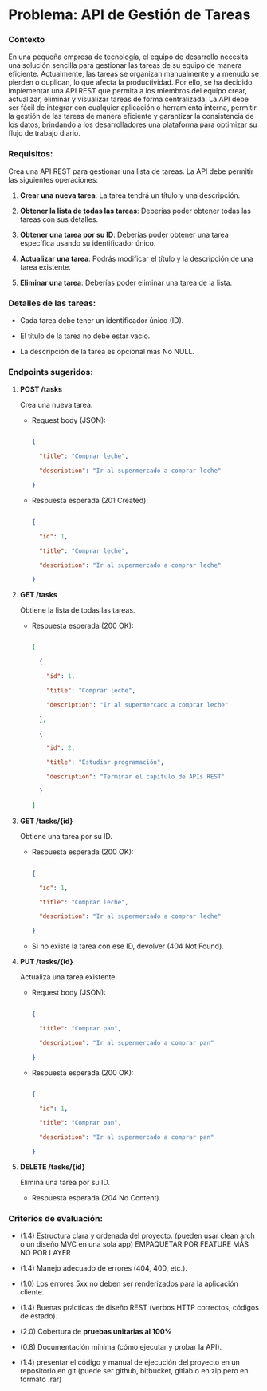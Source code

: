 # Problema: API de Gestión de Tareas

### Contexto

En una pequeña empresa de tecnología, el equipo de desarrollo necesita una solución sencilla para gestionar las tareas
de su equipo de manera eficiente. Actualmente, las tareas se organizan manualmente y a menudo se pierden o duplican, lo
que afecta la productividad. Por ello, se ha decidido implementar una API REST que permita a los miembros del equipo
crear, actualizar, eliminar y visualizar tareas de forma centralizada. La API debe ser fácil de integrar con cualquier
aplicación o herramienta interna, permitir la gestión de las tareas de manera eficiente y garantizar la consistencia de
los datos, brindando a los desarrolladores una plataforma para optimizar su flujo de trabajo diario.

### Requisitos:

Crea una API REST para gestionar una lista de tareas. La API debe permitir las siguientes operaciones:

1. **Crear una nueva tarea**: La tarea tendrá un título y una descripción.

2. **Obtener la lista de todas las tareas**: Deberías poder obtener todas las tareas con sus detalles.

3. **Obtener una tarea por su ID**: Deberías poder obtener una tarea específica usando su identificador único.

4. **Actualizar una tarea**: Podrás modificar el título y la descripción de una tarea existente.

5. **Eliminar una tarea**: Deberías poder eliminar una tarea de la lista.

### Detalles de las tareas:

- Cada tarea debe tener un identificador único (ID).

- El título de la tarea no debe estar vacío.

- La descripción de la tarea es opcional más No NULL.

### Endpoints sugeridos:

1. **POST /tasks**

   Crea una nueva tarea.

    - Request body (JSON):

      ```json

      {

        "title": "Comprar leche",

        "description": "Ir al supermercado a comprar leche"

      }

      ```

    - Respuesta esperada (201 Created):

      ```json

      {

        "id": 1,

        "title": "Comprar leche",

        "description": "Ir al supermercado a comprar leche"

      }

      ```


2. **GET /tasks**

   Obtiene la lista de todas las tareas.

    - Respuesta esperada (200 OK):

      ```json

      [

        {

          "id": 1,

          "title": "Comprar leche",

          "description": "Ir al supermercado a comprar leche"

        },

        {

          "id": 2,

          "title": "Estudiar programación",

          "description": "Terminar el capítulo de APIs REST"

        }

      ]

      ```


3. **GET /tasks/{id}**

   Obtiene una tarea por su ID.

    - Respuesta esperada (200 OK):

      ```json

      {

        "id": 1,

        "title": "Comprar leche",

        "description": "Ir al supermercado a comprar leche"

      }

      ```

    - Si no existe la tarea con ese ID, devolver (404 Not Found).


4. **PUT /tasks/{id}**

   Actualiza una tarea existente.

    - Request body (JSON):

      ```json

      {

        "title": "Comprar pan",

        "description": "Ir al supermercado a comprar pan"

      }

      ```

    - Respuesta esperada (200 OK):

      ```json

      {

        "id": 1,

        "title": "Comprar pan",

        "description": "Ir al supermercado a comprar pan"

      }

      ```


5. **DELETE /tasks/{id}**

   Elimina una tarea por su ID.

    - Respuesta esperada (204 No Content).

### Criterios de evaluación:

- (1.4) Estructura clara y ordenada del proyecto. (pueden usar clean arch o un diseño MVC en una sola app) EMPAQUETAR
  POR FEATURE MÁS NO POR LAYER

- (1.4) Manejo adecuado de errores (404, 400, etc.).

- (1.0) Los errores 5xx no deben ser renderizados para la aplicación cliente.

- (1.4) Buenas prácticas de diseño REST (verbos HTTP correctos, códigos de estado).

- (2.0) Cobertura de **pruebas unitarias al 100%**

- (0.8) Documentación mínima (cómo ejecutar y probar la API).

- (1.4) presentar el código y manual de ejecución del proyecto en un repositorio en git (puede ser github, bitbucket,
  gitlab o en zip pero en formato .rar)

 